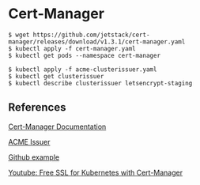 # Cert-Manager

~~~
$ wget https://github.com/jetstack/cert-manager/releases/download/v1.3.1/cert-manager.yaml
$ kubectl apply -f cert-manager.yaml
$ kubectl get pods --namespace cert-manager

$ kubectl apply -f acme-clusterissuer.yaml
$ kubectl get clusterissuer
$ kubectl describe clusterissuer letsencrypt-staging
~~~

## References

[Cert-Manager Documentation](https://cert-manager.io/docs/installation/kubernetes/)

[ACME Issuer](https://cert-manager.io/docs/configuration/acme/)

[Github example](https://github.com/alexellis/k8s-tls-registry)

[Youtube: Free SSL for Kubernetes with Cert-Manager](https://www.youtube.com/watch?v=hoLUigg4V18)